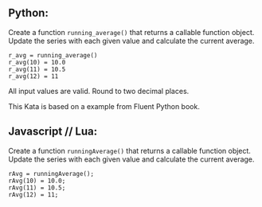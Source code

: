 ## Python:

Create a function `running_average()` that returns a callable function object. Update the series with each given value and calculate the current average.

    r_avg = running_average()
    r_avg(10) = 10.0
    r_avg(11) = 10.5
    r_avg(12) = 11
    
All input values are valid. Round to two decimal places.

This Kata is based on a example from Fluent Python book.

## Javascript // Lua:

Create a function `runningAverage()` that returns a callable function object. Update the series with each given value and calculate the current average.

    rAvg = runningAverage();
    rAvg(10) = 10.0;
    rAvg(11) = 10.5;
    rAvg(12) = 11;